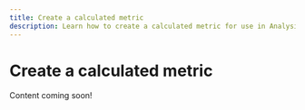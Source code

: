 ```yaml
---
title: Create a calculated metric
description: Learn how to create a calculated metric for use in Analysis Workspace.
---
```


# Create a calculated metric

Content coming soon!
